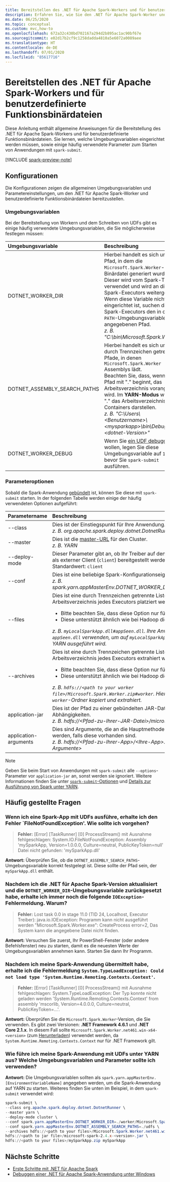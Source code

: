 ```yaml
---
title: Bereitstellen des .NET für Apache Spark-Workers und für benutzerdefinierte Funktionsbinärdateien
description: Erfahren Sie, wie Sie den .NET für Apache Spark-Worker und benutzerdefinierte Funktionsbinärdateien bereitstellen.
ms.date: 06/25/2020
ms.topic: conceptual
ms.custom: mvc,how-to
ms.openlocfilehash: 672a32c430bd702167a294d2b895ac1ac90bf67e
ms.sourcegitcommit: e02d17b2cf9c1258dadda4810a5e6072a0089aee
ms.translationtype: HT
ms.contentlocale: de-DE
ms.lasthandoff: 07/01/2020
ms.locfileid: "85617716"
---
```

# <a name="deploy-net-for-apache-spark-worker-and-user-defined-function-binaries"></a>Bereitstellen des .NET für Apache Spark-Workers und für benutzerdefinierte Funktionsbinärdateien

Diese Anleitung enthält allgemeine Anweisungen für die Bereitstellung des .NET für Apache Spark-Workers und für benutzerdefinierte Funktionsbinärdateien. Sie lernen, welche Umgebungsvariablen eingerichtet werden müssen, sowie einige häufig verwendete Parameter zum Starten von Anwendungen mit `spark-submit`.

[!INCLUDE [spark-preview-note](../../../includes/spark-preview-note.md)]

## <a name="configurations"></a>Konfigurationen
Die Konfigurationen zeigen die allgemeinen Umgebungsvariablen und Parametereinstellungen, um den .NET für Apache Spark-Worker und benutzerdefinierte Funktionsbinärdateien bereitzustellen.

### <a name="environment-variables"></a>Umgebungsvariablen
Bei der Bereitstellung von Workern und dem Schreiben von UDFs gibt es einige häufig verwendete Umgebungsvariablen, die Sie möglicherweise festlegen müssen:

| Umgebungsvariable         | Beschreibung
| :--------------------------- | :----------
| DOTNET_WORKER_DIR            | Hierbei handelt es sich um den Pfad, in dem die <code>Microsoft.Spark.Worker</code>-Binärdatei generiert wurde.</br>Dieser wird vom Spark-Treiber verwendet und wird an die Spark-Executors weitergeleitet. Wenn diese Variable nicht eingerichtet ist, suchen die Spark-Executors den in der <code>PATH</code>-Umgebungsvariablen angegebenen Pfad.</br>_z. B. "C:\bin\Microsoft.Spark.Worker"_
| DOTNET_ASSEMBLY_SEARCH_PATHS | Hierbei handelt es sich um durch Trennzeichen getrennte Pfade, in denen <code>Microsoft.Spark.Worker</code> Assemblys lädt.</br>Beachten Sie, dass, wenn ein Pfad mit "." beginnt, das Arbeitsverzeichnis vorangestellt wird. Im **YARN-Modus** würde "." das Arbeitsverzeichnis des Containers darstellen.</br>_z. B. "C:\Users\\&lt;Benutzername&gt;\\&lt;mysparkapp&gt;\bin\Debug\\&lt;dotnet-Version&gt;"_
| DOTNET_WORKER_DEBUG          | Wenn Sie <a href="https://github.com/dotnet/spark/blob/master/docs/developer-guide.md#debugging-user-defined-function-udf">ein UDF debuggen</a> wollen, legen Sie diese Umgebungsvariable auf <code>1</code> fest, bevor Sie <code>spark-submit</code> ausführen.

### <a name="parameter-options"></a>Parameteroptionen
Sobald die Spark-Anwendung [gebündelt](https://spark.apache.org/docs/latest/submitting-applications.html#bundling-your-applications-dependencies) ist, können Sie diese mit `spark-submit` starten. In der folgenden Tabelle werden einige der häufig verwendeten Optionen aufgeführt:

| Parametername        | Beschreibung
| :---------------------| :----------
| --class               | Dies ist der Einstiegspunkt für Ihre Anwendung.</br>_z. B. org.apache.spark.deploy.dotnet.DotnetRunner_
| --master              | Dies ist die <a href="https://spark.apache.org/docs/latest/submitting-applications.html#master-urls">master-URL</a> für den Cluster.</br>_z. B. YARN_
| --deploy-mode         | Dieser Parameter gibt an, ob Ihr Treiber auf den Workerknoten (<code>cluster</code>) oder lokal als externer Client (<code>client</code>) bereitgestellt werden soll.</br>Standardwert: <code>client</code>
| --conf                | Dies ist eine beliebige Spark-Konfigurationseigenschaft im <code>key=value</code>-Format.</br>_z. B. spark.yarn.appMasterEnv.DOTNET_WORKER_DIR=.\worker\Microsoft.Spark.Worker_
| --files               | Dies ist eine durch Trennzeichen getrennte Liste von Dateien, die im Arbeitsverzeichnis jedes Executors platziert werden sollen.<br/><ul><li>Bitte beachten Sie, dass diese Option nur für den YARN-Modus anwendbar ist.</li><li>Diese unterstützt ähnlich wie bei Hadoop die Angabe von Dateinamen mit #.</br></ul>_z. B. <code>myLocalSparkApp.dll#appSeen.dll</code>. Ihre Anwendung sollte den Namen als <code>appSeen.dll</code> verwenden, um auf <code>myLocalSparkApp.dll</code> zu verweisen, wenn sie unter YARN ausgeführt wird._</li>
| --archives          | Dies ist eine durch Trennzeichen getrennte Liste von Archiven, die im Arbeitsverzeichnis jedes Executors extrahiert werden sollen.</br><ul><li>Bitte beachten Sie, dass diese Option nur für den YARN-Modus anwendbar ist.</li><li>Diese unterstützt ähnlich wie bei Hadoop die Angabe von Dateinamen mit #.</br></ul>_z. B. <code>hdfs://&lt;path to your worker file&gt;/Microsoft.Spark.Worker.zip#worker</code>. Hiermit wird die ZIP-Datei in den <code>worker</code>-Ordner kopiert und extrahiert._</li>
| application-jar       | Dies ist der Pfad zu einer gebündelten JAR-Datei mit Ihrer Anwendung und allen Abhängigkeiten.</br>_z. B. hdfs://&lt;Pfad-zu-Ihrer-JAR-Datei&gt;/microsoft-spark-&lt;Version&gt;.jar_
| application-arguments | Dies sind Argumente, die an die Hauptmethode Ihrer Hauptklasse übergeben werden, falls diese vorhanden sind.</br>_z. B. hdfs://&lt;Pfad-zu-Ihrer-App&gt;/&lt;Ihre-App&gt;.zip &lt;Ihr-App-Name&gt; &lt;App-Argumente&gt;_

> [!NOTE]
> Geben Sie beim Start von Anwendungen mit `spark-submit` alle `--options`-Parameter vor `application-jar` an, sonst werden sie ignoriert. Weitere Informationen finden Sie unter [`spark-submit`-Optionen](https://spark.apache.org/docs/latest/submitting-applications.html) und [Details zur Ausführung von Spark unter YARN](https://spark.apache.org/docs/latest/running-on-yarn.html).

## <a name="frequently-asked-questions"></a>Häufig gestellte Fragen
### <a name="when-i-run-a-spark-app-with-udfs-i-get-a-filenotfoundexception-error-what-should-i-do"></a>Wenn ich eine Spark-App mit UDFs ausführe, erhalte ich den Fehler `FileNotFoundException'. Wie sollte ich vorgehen?
> **Fehler:** [Error] [TaskRunner] [0] ProcessStream() mit Ausnahme fehlgeschlagen: System.IO.FileNotFoundException: Assembly 'mySparkApp, Version=1.0.0.0, Culture=neutral, PublicKeyToken=null' Datei nicht gefunden: 'mySparkApp.dll'

**Antwort:** Überprüfen Sie, ob die `DOTNET_ASSEMBLY_SEARCH_PATHS`-Umgebungsvariable korrekt festgelegt ist. Diese sollte der Pfad sein, der `mySparkApp.dll` enthält.

### <a name="after-i-upgraded-my-net-for-apache-spark-version-and-reset-the-dotnet_worker_dir-environment-variable-why-do-i-still-get-the-following-ioexception-error"></a>Nachdem ich die .NET für Apache Spark-Version aktualisiert und die `DOTNET_WORKER_DIR`-Umgebungsvariable zurückgesetzt habe, erhalte ich immer noch die folgende `IOException`-Fehlermeldung. Warum?
> **Fehler:** Lost task 0.0 in stage 11.0 (TID 24, Localhost, Executor Treiber): java.io.IOException: Programm kann nicht ausgeführt werden "Microsoft.Spark.Worker.exe": CreateProcess error=2, Das System kann die angegebene Datei nicht finden.

**Antwort:** Versuchen Sie zuerst, Ihr PowerShell-Fenster (oder andere Befehlsfenster) neu zu starten, damit es die neuesten Werte der Umgebungsvariablen annehmen kann. Starten Sie dann Ihr Programm.

### <a name="after-submitting-my-spark-application-i-get-the-error-systemtypeloadexception-could-not-load-type-systemruntimeremotingcontextscontext"></a>Nachdem ich meine Spark-Anwendung übermittelt habe, erhalte ich die Fehlermeldung `System.TypeLoadException: Could not load type 'System.Runtime.Remoting.Contexts.Context'`.
> **Fehler:** [Error] [TaskRunner] [0] ProcessStream() mit Ausnahme fehlgeschlagen: System.TypeLoadException: Der Typ konnte nicht geladen werden 'System.Runtime.Remoting.Contexts.Context' from assembly 'mscorlib, Version=4.0.0.0, Culture=neutral, PublicKeyToken=...'.

**Antwort:** Überprüfen Sie die `Microsoft.Spark.Worker`-Version, die Sie verwenden. Es gibt zwei Versionen: **.NET Framework 4.6.1** und **.NET Core 2.1.x**. In diesem Fall sollte `Microsoft.Spark.Worker.net461.win-x64-<version>` (zum [Herunterladen](https://github.com/dotnet/spark/releases)) verwendet werden, da `System.Runtime.Remoting.Contexts.Context` nur für .NET Framework gilt.

### <a name="how-do-i-run-my-spark-application-with-udfs-on-yarn-which-environment-variables-and-parameters-should-i-use"></a>Wie führe ich meine Spark-Anwendung mit UDFs unter YARN aus? Welche Umgebungsvariablen und Parameter sollte ich verwenden?

**Antwort:** Die Umgebungsvariablen sollten als `spark.yarn.appMasterEnv.[EnvironmentVariableName]` angegeben werden, um die Spark-Anwendung auf YARN zu starten. Weiteres finden Sie unten im Beispiel, in dem `spark-submit` verwendet wird:

```powershell
spark-submit \
--class org.apache.spark.deploy.dotnet.DotnetRunner \
--master yarn \
--deploy-mode cluster \
--conf spark.yarn.appMasterEnv.DOTNET_WORKER_DIR=./worker/Microsoft.Spark.Worker-<version> \
--conf spark.yarn.appMasterEnv.DOTNET_ASSEMBLY_SEARCH_PATHS=./udfs \
--archives hdfs://<path to your files>/Microsoft.Spark.Worker.net461.win-x64-<version>.zip#worker,hdfs://<path to your files>/mySparkApp.zip#udfs \
hdfs://<path to jar file>/microsoft-spark-2.4.x-<version>.jar \
hdfs://<path to your files>/mySparkApp.zip mySparkApp
```

## <a name="next-steps"></a>Nächste Schritte

* [Erste Schritte mit .NET für Apache Spark](../tutorials/get-started.md)
* [Debuggen einer .NET für Apache Spark-Anwendung unter Windows](debug.md)
